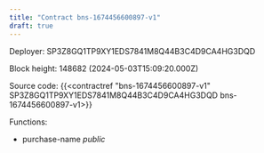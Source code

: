 ```yaml
---
title: "Contract bns-1674456600897-v1"
draft: true
---
```

Deployer: SP3Z8GQ1TP9XY1EDS7841M8Q44B3C4D9CA4HG3DQD


 



Block height: 148682 (2024-05-03T15:09:20.000Z)

Source code: {{<contractref "bns-1674456600897-v1" SP3Z8GQ1TP9XY1EDS7841M8Q44B3C4D9CA4HG3DQD bns-1674456600897-v1>}}

Functions:

* purchase-name _public_
